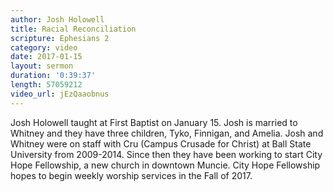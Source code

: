 ```yaml
---
author: Josh Holowell
title: Racial Reconciliation
scripture: Ephesians 2
category: video
date: 2017-01-15
layout: sermon
duration: '0:39:37' 
length: 57059212
video_url: jEzQaaobnus
---
```


Josh Holowell taught at First Baptist on January 15. Josh is married to Whitney and they have three children, Tyko, Finnigan, and Amelia. Josh and Whitney were on staff with Cru (Campus Crusade for Christ) at Ball State University from 2009-2014. Since then they have been working to start City Hope Fellowship, a new church in downtown Muncie. City Hope Fellowship hopes to begin weekly worship services in the Fall of 2017. 

